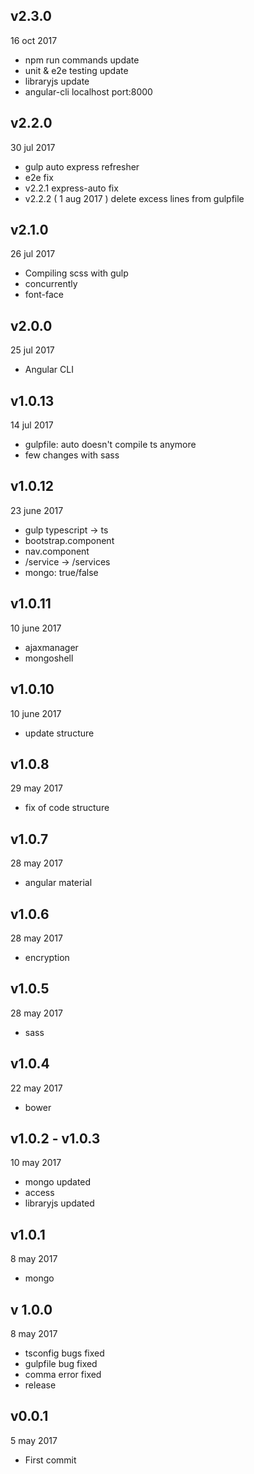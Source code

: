## v2.3.0
16 oct 2017

* npm run commands update
* unit & e2e testing update
* libraryjs update
* angular-cli localhost port:8000

## v2.2.0
30 jul 2017

* gulp auto express refresher
* e2e fix
* v2.2.1 express-auto fix
* v2.2.2 ( 1 aug 2017 ) delete excess lines from gulpfile

## v2.1.0
26 jul 2017

* Compiling scss with gulp
* concurrently
* font-face

## v2.0.0
25 jul 2017

* Angular CLI

## v1.0.13
14 jul 2017

* gulpfile: auto doesn't compile ts anymore
* few changes with sass 

## v1.0.12
23 june 2017

* gulp typescript -> ts
* bootstrap.component
* nav.component
* /service -> /services
* mongo: true/false

## v1.0.11
10 june 2017

* ajaxmanager
* mongoshell

## v1.0.10
10 june 2017

* update structure

## v1.0.8
29 may 2017

* fix of code structure

## v1.0.7
28 may 2017

* angular material

## v1.0.6
28 may 2017

* encryption

## v1.0.5
28 may 2017

* sass

## v1.0.4
22 may 2017

* bower

## v1.0.2 - v1.0.3
10 may 2017

* mongo updated
* access
* libraryjs updated

## v1.0.1
8 may 2017

* mongo

## v 1.0.0
8 may 2017

* tsconfig bugs fixed
* gulpfile bug fixed
* comma error fixed
* release

## v0.0.1
5 may 2017

* First commit